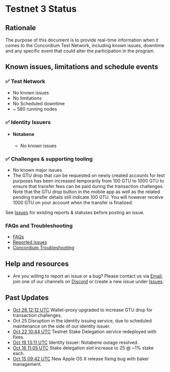 # Testnet 3 Status

## Rationale

The purpose of this document is to provide real-time information when it comes to the Concordium Test Network, including known issues, downtime and any specific event that could alter the participation in the program.


## Known issues, limitations and schedule events

###  ✅ Test Network

* No known issues
* No limitations
* No Scheduled downtime
* ~ 580 running nodes

### ✅ Identity Issuers

* #### Notabene
  * No known issues

### ✅ Challenges & supporting tooling

* No known major issues
* The GTU drop that can be requested on newly created accounts for test purposes has been increased temporarily from 100 GTU to 1000 GTU to ensure that transfer fees can be paid during the transaction challenges. Note that the GTU drop button in the mobile app as well as the related pending transfer details still indicate 100 GTU. You will however receive 1000 GTU on your account when the transfer is finalized.

See [Issues](https://github.com/Concordium/Testnet3-Challenges/issues) for existing reports & statuses before posting an issue.


### FAQs and Troubleshooting

* [FAQs](https://github.com/Concordium/Testnet3-Challenges/projects/3)
* [Reported issues](https://github.com/Concordium/Testnet3-Challenges/projects/2)
* [Concordium Troubleshooting](https://developers.concordium.com/testnet/docs/troubleshooting)


## Help and resources
* Are you willing to report an issue or a bug? Please contact us via [Email](mailto:"testnet@concordium.com"), join one of our channels on [Discord](https://discord.gg/cSuwQSh) or create a new issue under [Issues](https://github.com/Concordium/Testnet3-Challenges/issues).


## Past Updates

- [Oct 28 12:12 UTC](https://discord.com/channels/667378330923696158/667387027003670528/768786895470854164) Wallet-proxy upgraded to increase GTU drop for transaction challenges.
- Oct 25 Disruption in the identity issuing service, due to scheduled maintenance on the side of our identity issuer.
- [Oct 22 10:44 UTC](https://discord.com/channels/667378330923696158/667387027003670528/768786895470854164) Testnet Stake Delegation service redeployed with fixes.
- [Oct 19 13:11 UTC](https://github.com/Concordium/Testnet3-Challenges/issues/644) Identity Issuer: Notabene outage resolved.
- [Oct 16 11:05 UTC](https://github.com/Concordium/Testnet3-Challenges/issues/299) Stake delegation slot increase to 25 @ ~1% stake each.
- [Oct 15 09:42 UTC](https://github.com/Concordium/Testnet3-Challenges/issues/291) New Apple OS X release fixing bug with baker management.
